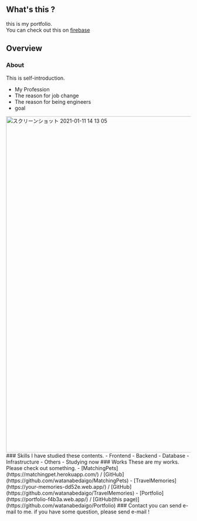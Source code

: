 ## What's this ?
this is my portfolio.  
You can check out this on [firebase](https://portfolio-f4b3a.web.app/)  
  
## Overview
### About
This is self-introduction.
- My Profession
- The reason for job change
- The reason for being engineers
- goal
<img width="918" alt="スクリーンショット 2021-01-11 14 13 05" src="https://user-images.githubusercontent.com/62239012/104148978-dfc2d200-5417-11eb-9516-582fb672aae7.png">
### Skills
I have studied these contents.
- Frontend
- Backend
- Database
- Infrastructure
- Others
- Studying now
### Works
These are my works. Please check out something.
- [MatchingPets](https://matchingpet.herokuapp.com/) / [GitHub](https://github.com/watanabedaigo/MatchingPets)
- [TravelMemories](https://your-memories-dd52e.web.app/) / [GitHub](https://github.com/watanabedaigo/TravelMemories)
- [Portfolio](https://portfolio-f4b3a.web.app/) / [GitHub(this page)](https://github.com/watanabedaigo/Portfolio)
### Contact
you can send e-mail to me.
if you have some question, please send e-mail !
